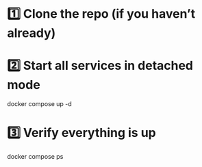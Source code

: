 # 1️⃣ Clone the repo (if you haven’t already)

# 2️⃣ Start all services in detached mode
docker compose up -d

# 3️⃣ Verify everything is up
docker compose ps
